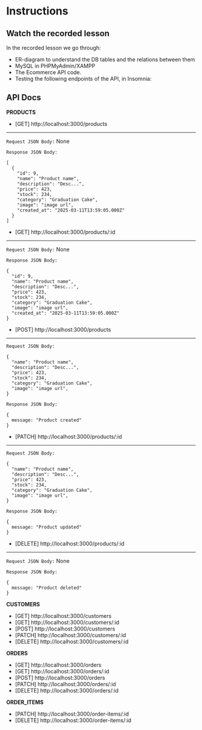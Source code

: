 # Instructions

## Watch the recorded lesson
In the recorded lesson we go through:
- ER-diagram to understand the DB tables and the relations between them 
- MySQL in PHPMyAdmin/XAMPP
- The Ecommerce API code.
- Testing the following endpoints of the API, in Insomnia:


## API Docs 

<b>PRODUCTS</b>

  - [GET]    http://localhost:3000/products
---

`Request JSON Body:` None

`Response JSON Body:`
``` 
[
  {
    "id": 9,
    "name": "Product name",
    "description": "Desc...",
    "price": 423,
    "stock": 234,
    "category": "Graduation Cake",
    "image": "image url",
    "created_at": "2025-03-11T13:59:05.000Z"
  }
]
``` 


  - [GET]    http://localhost:3000/products/:id
---
`Request JSON Body:` None

`Response JSON Body:`
``` 
{
  "id": 9,
  "name": "Product name",
  "description": "Desc...",
  "price": 423,
  "stock": 234,
  "category": "Graduation Cake",
  "image": "image url",
  "created_at": "2025-03-11T13:59:05.000Z"
}
``` 
  - [POST]   http://localhost:3000/products
---
`Request JSON Body:`
``` 
{
  "name": "Product name",
  "description": "Desc...",
  "price": 423,
  "stock": 234,
  "category": "Graduation Cake",
  "image": "image url",
}
``` 


`Response JSON Body:`
``` 
{
  message: "Product created"
}
``` 
  - [PATCH]  http://localhost:3000/products/:id
---
`Request JSON Body:`
``` 
{
  "name": "Product name",
  "description": "Desc...",
  "price": 423,
  "stock": 234,
  "category": "Graduation Cake",
  "image": "image url",
}
``` 

`Response JSON Body:`
``` 
{
  message: "Product updated"
}
``` 
  - [DELETE] http://localhost:3000/products/:id
---
`Request JSON Body:` None

`Response JSON Body:`
``` 
{
  message: "Product deleted"
}
``` 

<b>CUSTOMERS</b>
  - [GET]    http://localhost:3000/customers
  - [GET]    http://localhost:3000/customers/:id
  - [POST]   http://localhost:3000/customers
  - [PATCH]  http://localhost:3000/customers/:id
  - [DELETE] http://localhost:3000/customers/:id

<b>ORDERS</b>
  - [GET]    http://localhost:3000/orders
  - [GET]    http://localhost:3000/orders/:id
  - [POST]   http://localhost:3000/orders
  - [PATCH]  http://localhost:3000/orders/:id
  - [DELETE] http://localhost:3000/orders/:id

<b>ORDER_ITEMS</b>
  - [PATCH]  http://localhost:3000/order-items/:id
  - [DELETE] http://localhost:3000/order-items/:id

